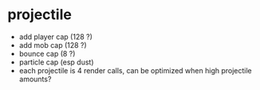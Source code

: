 # projectile

* add player cap (128 ?)
* add mob cap (128 ?)
* bounce cap (8 ?)
* particle cap (esp dust)
* each projectile is 4 render calls, can be optimized when high projectile amounts?
